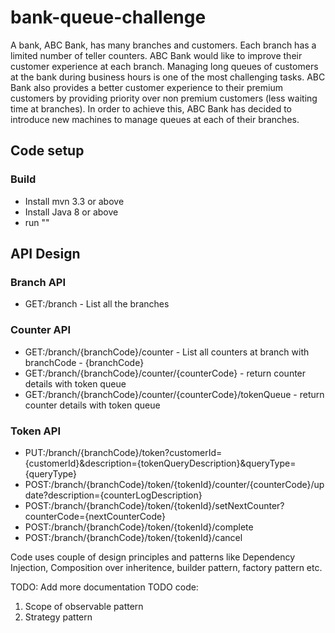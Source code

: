 # bank-queue-challenge
A bank, ABC Bank, has many branches and customers. Each branch has a limited number of teller counters. ABC Bank would like to improve their customer experience at each branch. Managing long queues of customers at the bank during business hours is one of the most challenging tasks. ABC Bank also provides a better customer experience to their premium customers by providing priority over non premium customers (less waiting time at branches). In order to achieve this, ABC Bank has decided to introduce new machines to manage queues at each of their branches.

## Code setup
### Build
* Install mvn 3.3 or above
* Install Java 8 or above
* run ""


## API Design
### Branch API
* GET:/branch - List all the branches

### Counter API
* GET:/branch/{branchCode}/counter - List all counters at branch with branchCode - {branchCode}
* GET:/branch/{branchCode}/counter/{counterCode} - return counter details with token queue
* GET:/branch/{branchCode}/counter/{counterCode}/tokenQueue - return counter details with token queue

### Token API
* PUT:/branch/{branchCode}/token?customerId={customerId}&description={tokenQueryDescription}&queryType={queryType}
* POST:/branch/{branchCode}/token/{tokenId}/counter/{counterCode}/update?description={counterLogDescription}
* POST:/branch/{branchCode}/token/{tokenId}/setNextCounter?counterCode={nextCounterCode}
* POST:/branch/{branchCode}/token/{tokenId}/complete
* POST:/branch/{branchCode}/token/{tokenId}/cancel

Code uses couple of design principles and patterns like Dependency Injection, Composition over inheritence, builder pattern, factory pattern etc.

TODO: Add more documentation
TODO code:
1) Scope of observable pattern
2) Strategy pattern
